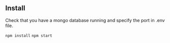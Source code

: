 ## Install
Check that you have a mongo database running and specify the port in .env file.

`npm install`
`npm start`

